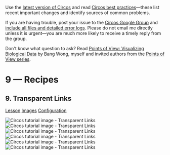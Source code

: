 Use the [latest version of Circos](/software/download/circos/) and read
[Circos best
practices](/documentation/tutorials/reference/best_practices/)—these list
recent important changes and identify sources of common problems.

If you are having trouble, post your issue to the [Circos Google
Group](https://groups.google.com/group/circos-data-visualization) and [include
all files and detailed error logs](/support/support/). Please do not email me
directly unless it is urgent—you are much more likely to receive a timely
reply from the group.

Don't know what question to ask? Read [Points of View: Visualizing Biological
Data](https://www.nature.com/nmeth/journal/v9/n12/full/nmeth.2258.html) by
Bang Wong, myself and invited authors from the [Points of View
series](https://mk.bcgsc.ca/pointsofview).

# 9 — Recipes

## 9\. Transparent Links

[Lesson](/documentation/tutorials/recipes/transparent_links/lesson)
[Images](/documentation/tutorials/recipes/transparent_links/images)
[Configuration](/documentation/tutorials/recipes/transparent_links/configuration)

![Circos tutorial image - Transparent
Links](/documentation/tutorials/recipes/transparent_links/img/01.png) ![Circos
tutorial image - Transparent
Links](/documentation/tutorials/recipes/transparent_links/img/02.png) ![Circos
tutorial image - Transparent
Links](/documentation/tutorials/recipes/transparent_links/img/03.png) ![Circos
tutorial image - Transparent
Links](/documentation/tutorials/recipes/transparent_links/img/04.png) ![Circos
tutorial image - Transparent
Links](/documentation/tutorials/recipes/transparent_links/img/05.png) ![Circos
tutorial image - Transparent
Links](/documentation/tutorials/recipes/transparent_links/img/06.png)

